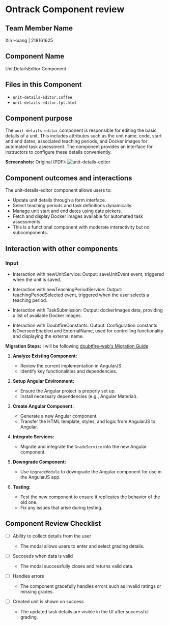 # Ontrack Component review

## Team Member Name
Xin Huang | 218161625

## Component Name
UnitDetailsEditor Component

## Files in this Component
- `unit-details-editor.coffee`
- `unit-details-editor.tpl.html`

## Component purpose

The `unit-details-editor` component is responsible for editing the basic details of a unit. This includes attributes such as the unit name, code, start and end dates, associated teaching periods, and Docker images for automated task assessment. The component provides an interface for instructors to configure these details conveniently.

**Screenshots:**
Original (PDF): ![unit-details-editor](unit-details-editor.png)



## Component outcomes and interactions

The unit-details-editor component allows users to:

- Update unit details through a form interface.
- Select teaching periods and task definitions dynamically.
- Manage unit start and end dates using date pickers.
- Fetch and display Docker images available for automated task assessments.
- This is a functional component with moderate interactivity but no subcomponents.


## Interaction with other components
### Input

- Interaction with newUnitService:
  Output: saveUnitEvent event, triggered when the unit is saved.
  
- Interaction with newTeachingPeriodService:
  Output: teachingPeriodSelected event, triggered when the user selects a teaching period.

- Interaction with TaskSubmission:
  Output: dockerImages data, providing a list of available Docker images.

- Interaction with DoubtfireConstants:
  Output: Configuration constants IsOverseerEnabled and ExternalName, used for controlling functionality and displaying the external name.



**Migration Steps:**
I will be following
[doubtfire-web's Migration Guide](https://github.com/thoth-tech/doubtfire-web/blob/e70f4c7cd1395eaab942ee389788f75f92e985c9/MIGRATION-GUIDE.md)

1. **Analyze Existing Component:**
   - Review the current implementation in AngularJS.
   - Identify key functionalities and dependencies.

2. **Setup Angular Environment:**
   - Ensure the Angular project is properly set up.
   - Install necessary dependencies (e.g., Angular Material).

3. **Create Angular Component:**
   - Generate a new Angular component.
   - Transfer the HTML template, styles, and logic from AngularJS to Angular.

4. **Integrate Services:**
   - Migrate and integrate the `GradeService` into the new Angular component.

5. **Downgrade Component:**
   - Use `UpgradeModule` to downgrade the Angular component for use in the AngularJS app.

6. **Testing:**
   - Test the new component to ensure it replicates the behavior of the old one.
   - Fix any issues that arise during testing.


## Component Review Checklist

- [ ] Ability to collect details from the user
  - The modal allows users to enter and select grading details.

- [ ] Succeeds when data is valid
  - The modal successfully closes and returns valid data.

- [ ] Handles errors
  - The component gracefully handles errors such as invalid ratings or missing grades.

- [ ] Created unit is shown on success
  - The updated task details are visible in the UI after successful grading.
